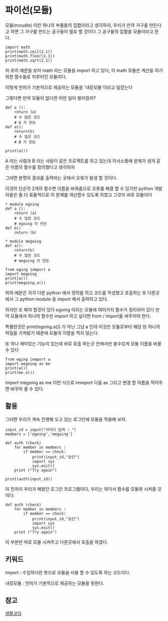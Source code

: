 # 파이선(모듈)

모듈(moudle) 이란 하나의 부품들의 집합이라고 생각하자, 우리가 만약 가구를 만든다고 하면 그 가구를 만드는 공구들이 필요 할 것이다 그 공구들의 집함을 모듈이라고 한다. 

```
import math 
print(math.ceil(2.1))
print(math.floor(2.1))
print(math.sqrt(2.1))

```

자 위의 예문을 보자 math 라는 모듈을 import 하고 있다, 이 math 모듈은 계산을 하기 위한 함수들로 이루어진 모듈이다.

이렇게 언어가 기본적으로 제공하는 모듈을 '내장모듈'이라고 일컫는다

그렇다면 만약 모듈이 없다면 어떤 일이 벌어질까?

```
def a ():
	return (a)
	# 수 많은 코드
	# A 가 만든
def a():
	return(b)
	# 수 많은 코드
	# B 가 만든

print(a())
```

A 라는 사람과 B 라는 사람이 같은 프로젝트를 하고 있는데 의사소통에 문제가 생겨 같은 이름의 함수를 정의했다고 생각하자

그러면 분명히 결과를 출력하는 곳에서 오류가 발생 할 것이다.

이것이 단순히 2개의 함수면 이름을 바꿔줌으로 오류를 해결 할 수 있지만 python 개발자들은 좀 더 효율적으로 이 문제를 개선할수 있도록 하였고 그것이 바로 모듈이다 


```
* module egoing
def a ():
	return (a)
	# 수 많은 코드
	# egoing 이 만든
def b()
	return (b)

```
```
* module megoing 
def a():
	return(b)
	# 수 많은 코드
	# megoing 이 만든
```
```
from eging inmport a
import megoing
print(a())
print(megoing.a())
```

위의 예문은 각각 다른 python 에서 정의를 하고 코드를 작성했고 호출하는 또 다른곳에서 그 python module 을 import 해서 출력하고 있다.   

하지만 또 봐야 할것이 있다 egoing 이라는 모듈에 여러가지 함수가 정리되어 있다 만약 모듈에서 하나의 함수만 import 하고 싶다면 from / import를 써주어야 한다. 

특별한것은 print(egoing.a()) 가 아닌 그냥 a 인데 이것은 모듈로부터 해당 된 하나의 파일을 가져왔기 떄문에 모듈의 이름을 적지 않는다.

또 하나 재미있는 기능이 있는데 바로 호출 하는곳 안에서만 쓸수있게 모듈 이름을 바꿀 수 있다  

```
from eging inmport a
import megoing as me
print(a())
print(me.a())
```

import megoing as me 이런 식으로 immport 다음 as 그리고 변경 할 이름을 적어주면 바꾸어 줄 수 있다.


## 활용 

그러면 우리가 계속 진행해 오고 있는 로그인에 모듈을 적용해 보자.
```
input_id = input("아이디 입력 : ")
members = ['egoing','megoing']

def auth (check)
	for member in members :
		if member == check:
			print(input_id,"승인")
			import sys
			sys.exit()
	print ("Try again")

print(auth(input_id))
```
이 전까지 우리가 해왔던 로그인 프로그램이다, 우리는 여기서 함수를 모듈화 시켜줄 것이다.

```
def auth (check)
	for member in members :
		if member == check:
			print(input_id,"승인")
			import sys
			sys.exit()
	print ("Try again")

```

이 부분만 따로 모듈 시켜주고 다른곳에서 호출을 하겠다. 
## 키워드

import : 수입하다란 뜻으로 모듈을 사용 할 수 있도록 하는 코드이다.  

내장모듈 : 언어가 기본적으로 제공하는 모듈을 뜻한다.

## 참고
[생활코딩](https://opentutorials.org/course/1750/9628)
